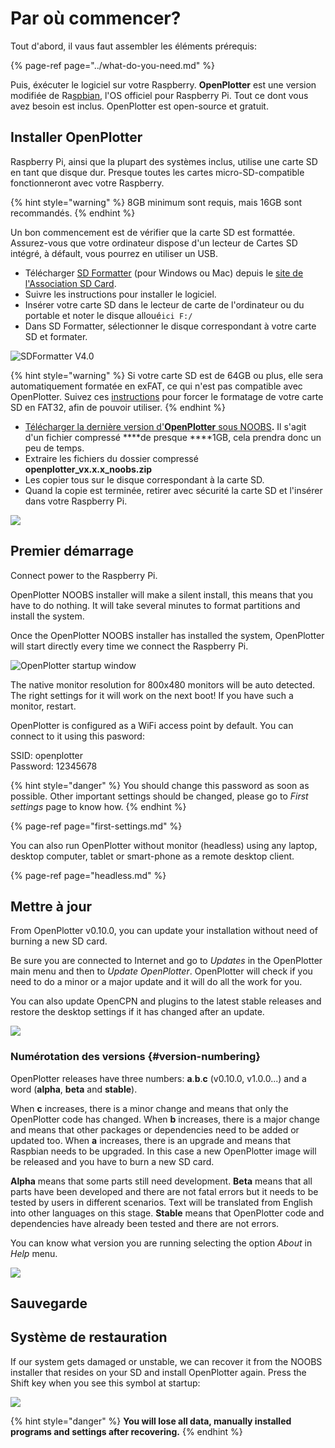 # Par où commencer?

Tout d'abord, il vaus faut assembler les éléments prérequis:

{% page-ref page="../what-do-you-need.md" %}

Puis, éxécuter le logiciel sur votre Raspberry. **OpenPlotter** est une version modifiée de Ra[spbian](https://www.raspbian.org/), l'OS officiel pour Raspberry Pi. Tout ce dont vous avez besoin est inclus. OpenPlotter est open-source et gratuit.

## Installer OpenPlotter

Raspberry Pi, ainsi que la plupart des systèmes inclus, utilise une carte SD en tant que disque dur. Presque toutes les cartes micro-SD-compatible fonctionneront avec votre Raspberry.

{% hint style="warning" %}
8GB minimum sont requis, mais 16GB sont recommandés.
{% endhint %}

Un bon commencement est de vérifier que la carte SD est formattée. Assurez-vous que votre ordinateur dispose d'un lecteur de Cartes SD intégré, à défault, vous pourrez en utiliser un USB.

* Télécharger [SD Formatter](https://www.sdcard.org/downloads/formatter_4/index.html) \(pour Windows ou Mac\) depuis le [site de l'Association SD Card](http://www.sdcard.org//).
* Suivre les instructions pour installer le logiciel.
* Insérer votre carte SD dans le lecteur de carte de l'ordinateur ou du portable  et noter le disque alloué`ici F:/`
* Dans SD Formatter, sélectionner le disque correspondant à votre carte SD et formater.

![SDFormatter V4.0](../.gitbook/assets/sd-formatter.jpg)

{% hint style="warning" %}
Si votre carte SD est de 64GB ou plus, elle sera automatiquement formatée en exFAT, ce qui n'est pas compatible avec OpenPlotter. Suivez ces [instructions](https://www.raspberrypi.org/documentation/installation/sdxc_formatting.md) pour forcer le formatage de votre carte SD en FAT32, afin de pouvoir utiliser.
{% endhint %}

* [Télécharger la dernière version d'](http://www.sailoog.com/blog-categories/openplotter-rpi)[**OpenPlotter**](http://www.sailoog.com/blog-categories/openplotter-rpi)[ sous NOOBS](http://www.sailoog.com/blog-categories/openplotter-rpi)**.** Il s'agit d'un fichier compressé ****de presque ****1GB, cela prendra donc un peu de temps. 
* Extraire les fichiers du dossier compressé **openplotter\_vx.x.x\_noobs.zip**
* Les copier tous sur le disque correspondant à la carte SD.
* Quand la copie est terminée, retirer avec sécurité la carte SD et l'insérer dans votre Raspberry Pi.

![](../.gitbook/assets/boot1.png)

## Premier démarrage

Connect power to the Raspberry Pi.

OpenPlotter NOOBS installer will make a silent install, this means that you have to do nothing. It will take several minutes to format partitions and install the system.

Once the OpenPlotter NOOBS installer has installed the system, OpenPlotter will start directly every time we connect the Raspberry Pi.

![OpenPlotter startup window](../.gitbook/assets/startup.png)

The native monitor resolution for 800x480 monitors will be auto detected. The right settings for it will work on the next boot! If you have such a monitor, restart.

OpenPlotter is configured as a WiFi access point by default. You can connect to it using this pasword:

SSID: openplotter  
Password: 12345678

{% hint style="danger" %}
You should change this password as soon as possible. Other important settings should be changed, please go to _First settings_ page to know how.
{% endhint %}

{% page-ref page="first-settings.md" %}

You can also run OpenPlotter without monitor \(headless\) using any laptop, desktop computer, tablet or smart-phone as a remote desktop client.

{% page-ref page="headless.md" %}

## Mettre à jour

From OpenPlotter  v0.10.0, you can update your installation without need of burning a new SD card.

Be sure you are connected to Internet and go to _Updates_ in the OpenPlotter main menu and then to _Update OpenPlotter_. OpenPlotter will check if you need to do a minor or a major update and it will do all the work for you.

You can also update OpenCPN and plugins to the latest stable releases and restore the desktop settings if it has changed after an update.

![](../.gitbook/assets/update.png)

### Numérotation des versions {#version-numbering}

OpenPlotter releases have three numbers: **a**.**b**.**c** \(v0.10.0, v1.0.0...\) and a word \(**alpha**, **beta** and **stable**\).

When **c** increases, there is a minor change and means that only the OpenPlotter code has changed. When **b** increases, there is a major change and means that other packages or dependencies need to be added or updated too. When **a** increases, there is an upgrade and means that Raspbian needs to be upgraded. In this case a new OpenPlotter image will be released and you have to burn a new SD card.

**Alpha** means that some parts still need development. **Beta** means that all parts have been developed and there are not fatal errors but it needs to be tested by users in different scenarios. Text will be translated from English into other languages on this stage. **Stable** means that OpenPlotter code and dependencies have already been tested and there are not errors.

You can know what version you are running selecting the option _About_ in _Help_ menu.

![](../.gitbook/assets/about.png)

## Sauvegarde

## Système de restauration

If our system gets damaged or unstable, we can recover it from the NOOBS installer that resides on your SD and install OpenPlotter again. Press the Shift key when you see this symbol at startup:

![](../.gitbook/assets/recovery.png)

{% hint style="danger" %}
**You will lose all data, manually installed programs and settings after recovering.**
{% endhint %}

